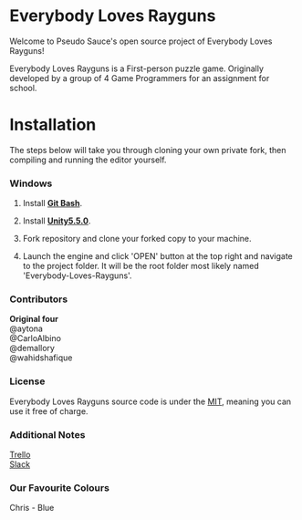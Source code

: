 # Everybody Loves Rayguns
Welcome to Pseudo Sauce's open source project of Everybody Loves Rayguns!

Everybody Loves Rayguns is a First-person puzzle game. Originally developed by a group of 4 Game Programmers for an assignment for school.

# Installation
The steps below will take you through cloning your own private fork, then compiling and running the editor yourself.

### Windows
1. Install **[Git Bash](https://git-scm.com/downloads)**.

1. Install **[Unity5.5.0](https://unity3d.com/get-unity/download/archive)**.

1. Fork repository and clone your forked copy to your machine.

1. Launch the engine and click 'OPEN' button at the top right and navigate to the project folder. It will be the root folder most likely named 'Everybody-Loves-Rayguns'.

### Contributors
**Original four**<br/>
@aytona<br/>
@CarloAlbino<br/>
@demallory<br/>
@wahidshafique<br/>

### License
Everybody Loves Rayguns source code is under the [MIT](https://opensource.org/licenses/MIT), meaning you can use it free of charge.

### Additional Notes

[Trello](https://trello.com/b/54MH921x)<br/>
[Slack](https://pseudosauce.slack.com)

### Our Favourite Colours
Chris - Blue
